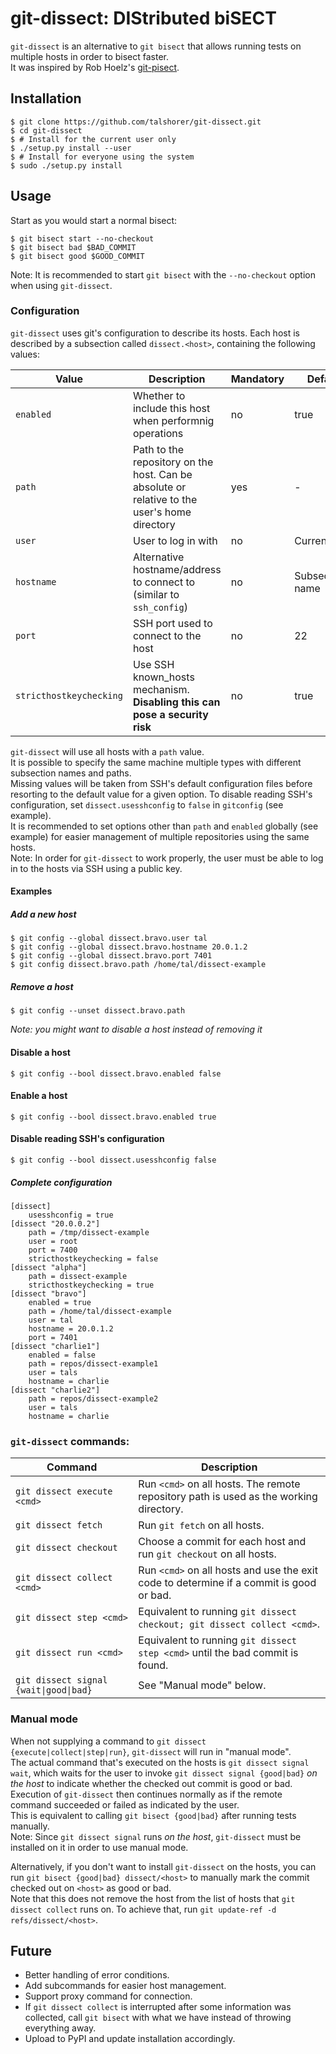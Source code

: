 # git-dissect: DIStributed biSECT

`git-dissect` is an alternative to `git bisect` that allows running tests on
multiple hosts in order to bisect faster.  
It was inspired by Rob Hoelz's [git-pisect](https://github.com/hoelzro/git-pisect).

## Installation
    $ git clone https://github.com/talshorer/git-dissect.git
    $ cd git-dissect
    $ # Install for the current user only
    $ ./setup.py install --user
    $ # Install for everyone using the system
    $ sudo ./setup.py install

## Usage
Start as you would start a normal bisect:

    $ git bisect start --no-checkout
    $ git bisect bad $BAD_COMMIT
    $ git bisect good $GOOD_COMMIT
Note: It is recommended to start `git bisect` with the `--no-checkout` option
when using `git-dissect`.

### Configuration
`git-dissect` uses git's configuration to describe its hosts.
Each host is described by a subsection called `dissect.<host>`, containing the
following values:

Value | Description | Mandatory | Default
--- | --- | --- | ---
`enabled` | Whether to include this host when performnig operations | no | true
`path` | Path to the repository on the host. Can be absolute or relative to the user's home directory | yes | -
`user` | User to log in with | no | Current user
`hostname` | Alternative hostname/address to connect to (similar to `ssh_config`) | no | Subsection's name
`port` | SSH port used to connect to the host | no | 22
`stricthostkeychecking` | Use SSH known_hosts mechanism. **Disabling this can pose a security risk** | no | true

`git-dissect` will use all hosts with a `path` value.  
It is possible to specify the same machine multiple types with different
subsection names and paths.  
Missing values will be taken from SSH's default configuration files before
resorting to the default value for a given option. To disable reading SSH's
configuration, set `dissect.usesshconfig` to `false` in `gitconfig`
(see example).  
It is recommended to set options other than `path` and `enabled` globally
(see example) for easier management of multiple repositories using the same
hosts.  
Note: In order for `git-dissect` to work properly, the user must be able to
log in to the hosts via SSH using a public key.

#### Examples
##### Add a new host
    $ git config --global dissect.bravo.user tal
    $ git config --global dissect.bravo.hostname 20.0.1.2
    $ git config --global dissect.bravo.port 7401
    $ git config dissect.bravo.path /home/tal/dissect-example
##### Remove a host
    $ git config --unset dissect.bravo.path
*Note: you might want to disable a host instead of removing it*
#### Disable a host
    $ git config --bool dissect.bravo.enabled false
#### Enable a host
    $ git config --bool dissect.bravo.enabled true
#### Disable reading SSH's configuration
    $ git config --bool dissect.usesshconfig false
##### Complete configuration
```
[dissect]
	usesshconfig = true
[dissect "20.0.0.2"]
	path = /tmp/dissect-example
	user = root
	port = 7400
	stricthostkeychecking = false
[dissect "alpha"]
	path = dissect-example
	stricthostkeychecking = true
[dissect "bravo"]
	enabled = true
	path = /home/tal/dissect-example
	user = tal
	hostname = 20.0.1.2
	port = 7401
[dissect "charlie1"]
	enabled = false
	path = repos/dissect-example1
	user = tals
	hostname = charlie
[dissect "charlie2"]
	path = repos/dissect-example2
	user = tals
	hostname = charlie
```
### `git-dissect` commands:

Command | Description
--- | ---
`git dissect execute <cmd>` | Run `<cmd>` on all hosts. The remote repository path is used as the working directory.
`git dissect fetch` | Run `git fetch` on all hosts.
`git dissect checkout` | Choose a commit for each host and run `git checkout` on all hosts.
`git dissect collect <cmd>` | Run `<cmd>` on all hosts and use the exit code to determine if a commit is good or bad.
`git dissect step <cmd>` | Equivalent to running `git dissect checkout; git dissect collect <cmd>`.
`git dissect run <cmd>` | Equivalent to running `git dissect step <cmd>` until the bad commit is found.
`git dissect signal {wait\|good\|bad}` | See "Manual mode" below.

### Manual mode

When not supplying a command to `git dissect {execute|collect|step|run}`,
`git-dissect` will run in "manual mode".  
The actual command that's executed on the hosts is `git dissect signal wait`,
which waits for the user to invoke `git dissect signal {good|bad}` _on the host_
to indicate whether the checked out commit is good or bad. Execution of
`git-dissect` then continues normally as if the remote command succeeded or
failed as indicated by the user.  
This is equivalent to calling `git bisect {good|bad}` after running tests
manually.  
Note: Since `git dissect signal` runs _on the host_, `git-dissect` must be
installed on it in order to use manual mode.

Alternatively, if you don't want to install `git-dissect` on the hosts, you can
run `git bisect {good|bad} dissect/<host>` to manually mark the commit checked
out on `<host>` as good or bad.  
Note that this does not remove the host from the list of hosts that
`git dissect collect` runs on. To achieve that, run
`git update-ref -d refs/dissect/<host>`.

## Future

* Better handling of error conditions.
* Add subcommands for easier host management.
* Support proxy command for connection.
* If `git dissect collect` is interrupted after some information was collected,
call `git bisect` with what we have instead of throwing everything away.
* Upload to PyPI and update installation accordingly.
